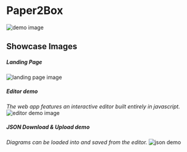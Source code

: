 # Paper2Box
![demo image](https://user-images.githubusercontent.com/50327123/216789637-c3ecbe25-4028-422e-8793-f97e1c27ed4c.png)


## Showcase Images
##### Landing Page
![landing page image](https://imgur.com/tbIClqI.png)
##### Editor demo
*The web app features an interactive editor built entirely in javascript.*
![editor demo image](https://imgur.com/3HXElB2.png)
##### JSON Download & Upload demo
*Diagrams can be loaded into and saved from the editor.*
![json demo](https://imgur.com/XJ7Mw7R.png)

